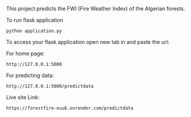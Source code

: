 This project predicts the FWI (Fire Weather Index) of the Algerian forests.

To run flask application 

```
python application.py
```


To access your flask application open new tab in and paste the url:

For home page:
```
http://127.0.0.1:5000
```

For predicting data:
```
http://127.0.0.1:5000/predictdata
```

Live site Link:
```
https://forestfire-euu6.onrender.com/predictdata
```
